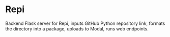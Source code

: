 Repi
=============================

Backend Flask server for Repi, inputs GitHub Python repository link, formats the directory into a package, uploads to Modal, runs web endpoints.
